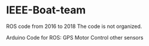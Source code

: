 # IEEE-Boat-team
ROS code from 2016 to 2018
The code is not organized.

Arduino Code for ROS:
GPS
Motor Control
other sensors
